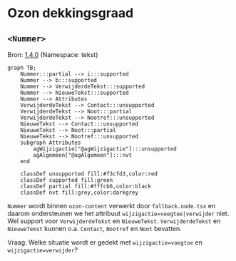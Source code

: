 # Ozon dekkingsgraad
## `<Nummer>`
Bron: [1.4.0](https://koop.gitlab.io/STOP/voorinzage/standaard-preview-b/tekst_xsd_Element_tekst_Nummer.html)
(Namespace: tekst)

```mermaid
graph TB;
    Nummer:::partial --> i:::supported
    Nummer --> b:::supported
    Nummer --> VerwijderdeTekst:::supported
    Nummer --> NieuweTekst:::supported
    Nummer --> Attributes
    VerwijderdeTekst --> Contact:::unsupported
    VerwijderdeTekst --> Noot:::partial
    VerwijderdeTekst --> Nootref:::unsupported
    NieuweTekst --> Contact:::unsupported
    NieuweTekst --> Noot:::partial
    NieuweTekst --> Nootref:::unsupported
    subgraph Attributes
        agWijzigactie["@agWijzigactie"]:::unsupported
        agAlgemeen["@agAlgemeen"]:::nvt
    end
    
    classDef unsupported fill:#f3cfd3,color:red
    classDef supported fill:green
    classDef partial fill:#fffcb6,color:black
    classDef nvt fill:grey,color:darkgrey
```

`Nummer` wordt binnen `ozon-content` verwerkt door `fallback.node.tsx` en daarom ondersteunen we het
attribuut `wijzigactie=voegtoe|verwijder` niet. Wel support voor `VerwijderdeTekst` en `NieuweTekst`.
`VerwijderdeTekst` en `NieuweTekst` kunnen o.a. `Contact`, `Nootref` en `Noot` bevatten.

Vraag: Welke situatie wordt er gedekt met `wijzigactie=voegtoe` en `wijzigactie=verwijder`?
